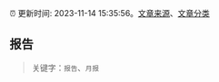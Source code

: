 :alarm_clock: 更新时间: 2023-11-14 15:35:56。[文章来源](/README.md)、[文章分类](/TAGS.md)

## 报告


> 关键字：`报告`、`月报`



